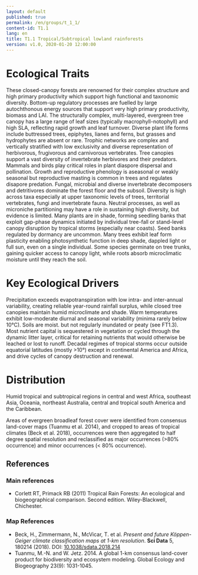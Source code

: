 ```yaml
---
layout: default
published: true
permalink: /en/groups/t_1_1/
content-id: T1.1
lang: en
title: T1.1 Tropical/Subtropical lowland rainforests
version: v1.0, 2020-01-20 12:00:00
---
```

# Ecological Traits

These closed-canopy forests are renowned for their complex structure and high primary productivity which support high functional and taxonomic diversity. Bottom-up regulatory processes are fuelled by large autochthonous energy sources that support very high primary productivity, biomass and LAI. The structurally complex, multi-layered, evergreen tree canopy has a large range of leaf sizes (typically macrophyll-notophyll) and high SLA, reflecting rapid growth and leaf turnover. Diverse plant life forms include buttressed trees, epiphytes, lianes and ferns, but grasses and hydrophytes are absent or rare. Trophic networks are complex and vertically stratified with low exclusivity and diverse representation of herbivorous, frugivorous and carnivorous vertebrates. Tree canopies support a vast diversity of invertebrate herbivores and their predators. Mammals and birds play critical roles in plant diaspore dispersal and pollination. Growth and reproductive phenology is aseasonal or weakly seasonal but reproductive masting is common in trees and regulates disapore predation. Fungal, microbial and diverse invertebrate decomposers and detritivores dominate the forest floor and the subsoil.  Diversity is high across taxa especially at upper taxonomic levels of trees, territorial vertebrates, fungi and invertebrate fauna. Neutral processes, as well as microniche partitioning may have a role in sustaining high diversity, but evidence is limited. Many plants are in shade, forming seedling banks that exploit gap-phase dynamics initiated by individual tree-fall or stand-level canopy disruption by tropical storms (especially near coasts). Seed banks regulated by dormancy are uncommon. Many trees exhibit leaf form plasticity enabling photosynthetic function in deep shade, dappled light or full sun, even on a single individual. Some species germinate on tree trunks, gaining quicker access to canopy light, while roots absorb microclimatic moisture until they reach the soil.

# Key Ecological Drivers

Precipitation exceeds evapotranspiration with low intra- and inter-annual variability, creating reliable year-round rainfall surplus, while closed tree canopies maintain humid microclimate and shade. Warm temperatures exhibit low-moderate diurnal and seasonal variability (minima rarely below 10°C). Soils are moist. but not regularly inundated or peaty (see FT1.3). Most nutrient capital is sequestered in vegetation or cycled through the dynamic litter layer, critical for retaining nutrients that would otherwise be leached or lost to runoff. Decadal regimes of tropical storms occur outside equatorial latitudes (mostly >10°) except in continental America and Africa, and drive cycles of canopy destruction and renewal.

# Distribution

Humid tropical and subtropical regions in central and west Africa, southeast Asia, Oceania, northeast Australia, central and tropical south America and the Caribbean.

Areas of evergreen broadleaf forest cover were identified from consensus land-cover maps (Tuanmu et al. 2014), and cropped to areas of tropical climates (Beck et al. 2018), occurrences were then aggregated to half degree spatial resolution and reclassified as major occurrences (>80% occurrence) and minor occurrences (< 80% occurrence).

## References
### Main references
* Corlett RT, Primack RB (2011) Tropical Rain Forests: An ecological and biogeographical comparison. Second edition. Wiley-Blackwell, Chichester.
### Map References
* Beck, H., Zimmermann, N., McVicar, T. et al. *Present and future Köppen-Geiger climate classification maps at 1-km resolution*. **Sci Data** 5, 180214 (2018). DOI: [10.1038/sdata.2018.214](https://doi.org/10.1038/sdata.2018.214)
* Tuanmu, M.-N. and W. Jetz. 2014. A global 1-km consensus land-cover product for biodiversity and ecosystem modeling. Global Ecology and Biogeography 23(9): 1031-1045.
